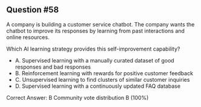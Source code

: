## Question #58

A company is building a customer service chatbot. The company wants the chatbot to improve its responses by learning from past interactions and online resources.

Which AI learning strategy provides this self-improvement capability?

- A. Supervised learning with a manually curated dataset of good responses and bad responses
- B. Reinforcement learning with rewards for positive customer feedback
- C. Unsupervised learning to find clusters of similar customer inquiries
- D. Supervised learning with a continuously updated FAQ database 

Correct Answer: 
B Community vote distribution B (100%)